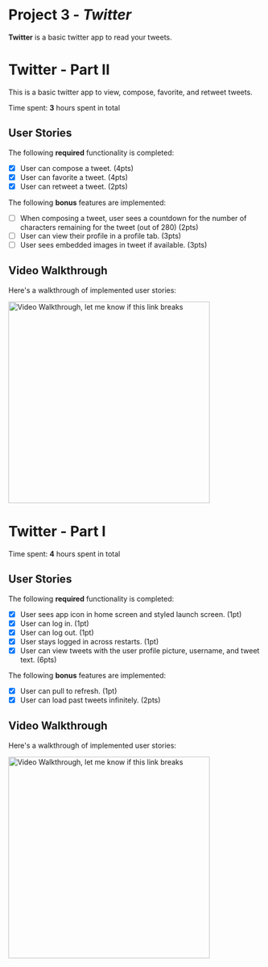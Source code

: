 # Project 3 - *Twitter*
**Twitter** is a basic twitter app to read your tweets.
# Twitter - Part II

This is a basic twitter app to view, compose, favorite, and retweet tweets.

Time spent: **3** hours spent in total
## User Stories

The following **required** functionality is completed:

- [x] User can compose a tweet. (4pts)
- [x] User can favorite a tweet. (4pts)
- [x] User can retweet a tweet. (2pts)

The following **bonus** features are implemented:

- [ ] When composing a tweet, user sees a countdown for the number of characters remaining for the tweet (out of 280) (2pts)
- [ ] User can view their profile in a profile tab. (3pts)
- [ ] User sees embedded images in tweet if available. (3pts)

## Video Walkthrough

Here's a walkthrough of implemented user stories:

<img src='https://github.com/mialsy/iOS_course_twitter_client/blob/master/twitter_walkthrough_2.gif' title='Video Walkthrough' width='400px' alt='Video Walkthrough, let me know if this link breaks' />


# Twitter - Part I

Time spent: **4** hours spent in total
## User Stories

The following **required** functionality is completed:

- [x] User sees app icon in home screen and styled launch screen. (1pt)
- [x] User can log in. (1pt)
- [x] User can log out. (1pt)
- [x] User stays logged in across restarts. (1pt)
- [x] User can view tweets with the user profile picture, username, and tweet text. (6pts)

The following **bonus** features are implemented:

- [x] User can pull to refresh. (1pt)
- [x] User can load past tweets infinitely. (2pts)

## Video Walkthrough

Here's a walkthrough of implemented user stories:

<img src='https://github.com/mialsy/iOS_course_twitter_client/blob/master/twitter_walkthrough.gif' width='400px' alt='Video Walkthrough, let me know if this link breaks' />

